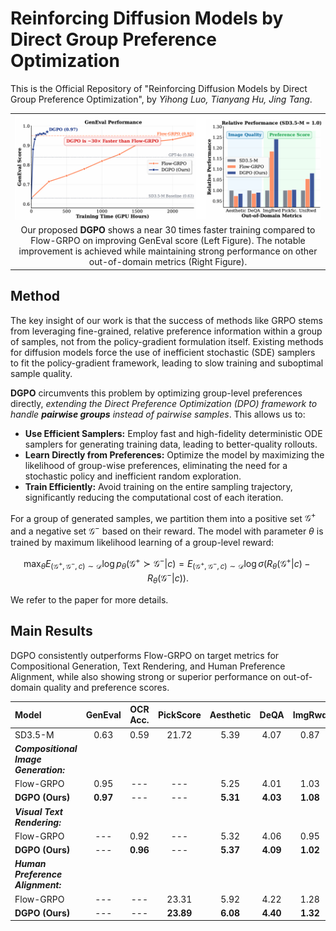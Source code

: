 # Reinforcing Diffusion Models by Direct Group Preference Optimization

This is the Official Repository of "Reinforcing Diffusion Models by Direct Group Preference Optimization", by *Yihong Luo, Tianyang Hu, Jing Tang*.

<table align="center">
  <tr>
    <td align="center" width="100%"><img src="teaser.png" alt="Teaser"></td>
  </tr>
  <tr>
    <td colspan="2" align="center">Our proposed <b>DGPO</b> shows a near 30 times faster training compared to Flow-GRPO on improving GenEval score (Left Figure). The notable improvement is achieved while maintaining strong performance on other out-of-domain metrics (Right Figure).</td>
  </tr>
</table>

## Method
The key insight of our work is that the success of methods like GRPO stems from leveraging fine-grained, relative preference information within a group of samples, not from the policy-gradient formulation itself. Existing methods for diffusion models force the use of inefficient stochastic (SDE) samplers to fit the policy-gradient framework, leading to slow training and suboptimal sample quality.

**DGPO** circumvents this problem by optimizing group-level preferences directly, *extending the Direct Preference Optimization (DPO) framework to handle **pairwise groups** instead of pairwise samples*. This allows us to:
- **Use Efficient Samplers:** Employ fast and high-fidelity deterministic ODE samplers for generating training data, leading to better-quality rollouts.
- **Learn Directly from Preferences:** Optimize the model by maximizing the likelihood of group-wise preferences, eliminating the need for a stochastic policy and inefficient random exploration.
- **Train Efficiently:** Avoid training on the entire sampling trajectory, significantly reducing the computational cost of each iteration.

For a group of generated samples, we partition them into a positive set $\mathcal{G}^+$ and a negative set $\mathcal{G}^-$ based on their reward. The model with parameter $\theta$ is trained by maximum likelihood learning of a group-level reward: 

$$
\max_{\theta} E_{(\mathcal{G}^+, \mathcal{G}^-, c) \sim \mathcal{D}} \log p_\theta(\mathcal{G}^+ \succ \mathcal{G}^-|c) = E_{(\mathcal{G}^+, \mathcal{G}^-, c) \sim \mathcal{D}} \log\sigma(R_\theta(\mathcal{G}^+|c) - R_\theta(\mathcal{G}^-|c)).
$$

We refer to the paper for more details.

## Main Results

DGPO consistently outperforms Flow-GRPO on target metrics for Compositional Generation, Text Rendering, and Human Preference Alignment, while also showing strong or superior performance on out-of-domain quality and preference scores.

| Model | GenEval | OCR Acc. | PickScore | Aesthetic | DeQA | ImgRwd | PickScore | UniRwd |
| :--- | :---: | :---: | :---: | :---: | :---: | :---: | :---: | :---: |
| SD3.5-M | 0.63 | 0.59 | 21.72 | 5.39 | 4.07 | 0.87 | 22.34 | 3.33 |
| **_Compositional Image Generation:_** | | | | | | | | |
| Flow-GRPO | 0.95 | --- | --- | 5.25 | 4.01 | 1.03 | 22.37 | 3.51 |
| **DGPO (Ours)** | **0.97** | --- | --- | **5.31** | **4.03** | **1.08** | **22.41** | **3.60** |
| **_Visual Text Rendering:_** | | | | | | | | |
| Flow-GRPO | --- | 0.92 | --- | 5.32 | 4.06 | 0.95 | 22.44 | 3.42 |
| **DGPO (Ours)** | --- | **0.96** | --- | **5.37** | **4.09** | **1.02** | **22.52** | **3.48** |
| **_Human Preference Alignment:_** | | | | | | | | |
| Flow-GRPO | --- | --- | 23.31 | 5.92 | 4.22 | 1.28 | 23.53 | 3.66 |
| **DGPO (Ours)** | --- | --- | **23.89** | **6.08** | **4.40** | **1.32** | **23.91** | **3.74** |

